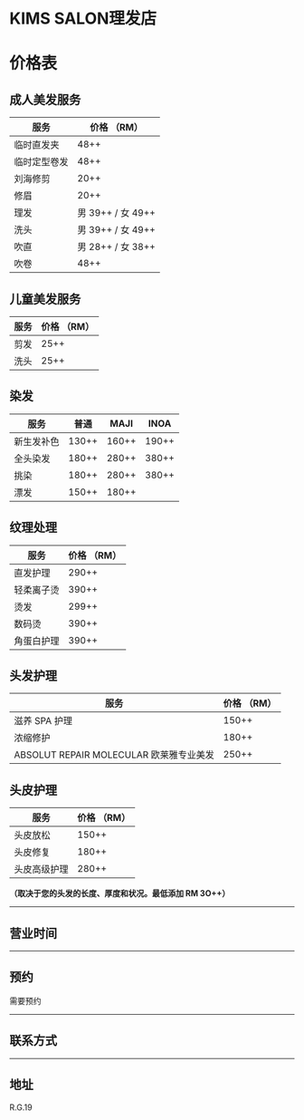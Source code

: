 ﻿# KIMS SALON理发店

# 价格表

## 成人美发服务

| **服务**     | **价格 （RM）**   |
| ------------ | ----------------- |
| 临时直发夹   | 48++              |
| 临时定型卷发 | 48++              |
| 刘海修剪     | 20++              |
| 修眉         | 20++              |
| 理发         | 男 39++ / 女 49++ |
| 洗头         | 男 39++ / 女 49++ |
| 吹直         | 男 28++ / 女 38++ |
| 吹卷         | 48++              |

## 儿童美发服务

| **服务** | **价格 （RM）** |
| -------- | --------------- |
| 剪发     | 25++            |
| 洗头     | 25++            |

## 染发

| **服务**   | **普通** | **MAJI** | **INOA** |
| ---------- | -------- | -------- | -------- |
| 新生发补色 | 130++    | 160++    | 190++    |
| 全头染发   | 180++    | 280++    | 380++    |
| 挑染       | 180++    | 280++    | 380++    |
| 漂发       | 150++    | 180++    |          |

## 纹理处理

| **服务**   | **价格 （RM）** |
| ---------- | --------------- |
| 直发护理   | 290++           |
| 轻柔离子烫 | 390++           |
| 烫发       | 299++           |
| 数码烫     | 390++           |
| 角蛋白护理 | 390++           |

## 头发护理

| **服务**                                | **价格 （RM）** |
| --------------------------------------- | --------------- |
| 滋养 SPA 护理                           | 150++           |
| 浓缩修护                                | 180++           |
| ABSOLUT REPAIR MOLECULAR 欧莱雅专业美发 | 250++           |

## 头皮护理

| **服务**     | **价格 （RM）** |
| ------------ | --------------- |
| 头皮放松     | 150++           |
| 头皮修复     | 180++           |
| 头皮高级护理 | 280++           |

**（取决于您的头发的长度、厚度和状况。最低添加 RM 3O++）**

---

## 营业时间

---

## 预约

需要预约

---

## 联系方式

---

## 地址

R.G.19
